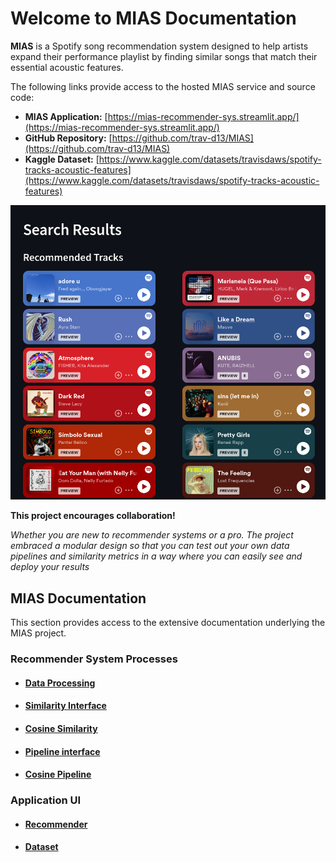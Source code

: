 # Welcome to MIAS Documentation

**MIAS** is a Spotify song recommendation system designed to help artists expand their 
performance playlist by finding similar songs that match their essential acoustic features.

The following links provide access to the hosted MIAS service and source code: 

- **MIAS Application:** [https://mias-recommender-sys.streamlit.app/](https://mias-recommender-sys.streamlit.app/)
- **GitHub Repository:** [https://github.com/trav-d13/MIAS](https://github.com/trav-d13/MIAS)
- **Kaggle Dataset:** [https://www.kaggle.com/datasets/travisdaws/spotify-tracks-acoustic-features](https://www.kaggle.com/datasets/travisdaws/spotify-tracks-acoustic-features)

![img.png](result_pic.png)

**This project encourages collaboration!** 

_Whether you are new to recommender systems or a pro.
The project embraced a modular design so that you can test out your own data pipelines and similarity metrics
in a way where you can easily see and deploy your results_

## MIAS Documentation
This section provides access to the extensive documentation underlying the MIAS project.

### Recommender System Processes
- #### [Data Processing](data_processing.md)
- #### [Similarity Interface](similarity_interface.md)
- #### [Cosine Similarity](similarity.md)
- #### [Pipeline interface](pipeline_interface.md)
- #### [Cosine Pipeline](pipeline.md)

### Application UI
- #### [Recommender](recommender.md)
- #### [Dataset](dataset.md)